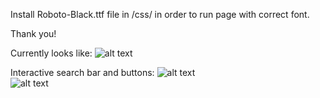Install Roboto-Black.ttf file in /css/ in order to run page with correct font. 

Thank you!

Currently looks like:
![alt text](https://github.com/blink95/new-youtube/blob/master/images/currentlook1.jpg)
<br>

Interactive search bar and buttons:
![alt text](https://github.com/blink95/new-youtube/blob/master/images/currentlook2.jpg)
<br>
![alt text](https://github.com/blink95/new-youtube/blob/master/images/currentlook3.jpg)
